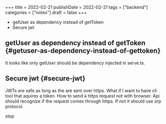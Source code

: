 +++
title = 2022-02-21
publishDate = 2022-02-21
tags = ["backend"]
categories = ["notes"]
draft = false
+++

-   getUser as dependency instead of getToken
-   Secure jwt

<!--more-->


## getUser as dependency instead of getToken {#getuser-as-dependency-instead-of-gettoken}

It looks like only getUser should be dependency injected in serve.ts.


## Secure jwt {#secure-jwt}

JWTs are safe as long as the are sent over https.
What if I want to have cli tool that aquires a token. How to send a https request not with browser.
Api should recognize if the request comes through https.
If not it should use srp protocol.

stop